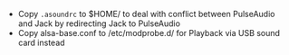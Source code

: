 * Copy `.asoundrc` to $HOME/ to deal with conflict between PulseAudio and Jack by redirecting Jack to PulseAudio
* Copy alsa-base.conf to /etc/modprobe.d/ for Playback via USB sound card instead